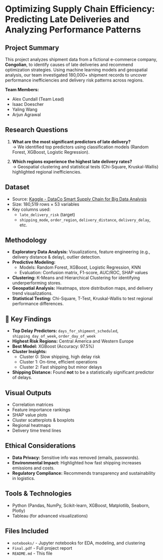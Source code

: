 # Optimizing Supply Chain Efficiency: Predicting Late Deliveries and Analyzing Performance Patterns

## Project Summary

This project analyzes shipment data from a fictional e-commerce company, **Congolian**, to identify causes of late deliveries and recommend optimization strategies. Using machine learning models and geospatial analysis, our team investigated 180,000+ shipment records to uncover performance inefficiencies and delivery risk patterns across regions.

**Team Members:**  
- Alex Cundall (Team Lead)  
- Isaac Doescher  
- Yaling Wang  
- Arjun Agrawal  

## Research Questions

1. **What are the most significant predictors of late delivery?**  
   → We identified top predictors using classification models (Random Forest, XGBoost, Logistic Regression).

2. **Which regions experience the highest late delivery rates?**  
   → Geospatial clustering and statistical tests (Chi-Square, Kruskal-Wallis) highlighted regional inefficiencies.

## Dataset

- Source: [Kaggle - DataCo Smart Supply Chain for Big Data Analysis](https://www.kaggle.com/datasets)  
- Size: 180,519 rows × 53 variables  
- Key columns used:
  - `late_delivery_risk` (target)
  - `shipping_mode`, `order_region`, `delivery_distance`, `delivery_delay`, etc.

## Methodology

- **Exploratory Data Analysis:** Visualizations, feature engineering (e.g., delivery distance & delay), outlier detection.
- **Predictive Modeling:** 
  - Models: Random Forest, XGBoost, Logistic Regression, KNN
  - Evaluation: Confusion matrix, F1-score, AUC/ROC, SHAP values
- **Clustering:** K-Means and Hierarchical Clustering for identifying underperforming stores.
- **Geospatial Analysis:** Heatmaps, store distribution maps, and delivery trend visualizations.
- **Statistical Testing:** Chi-Square, T-Test, Kruskal-Wallis to test regional performance differences.

## 🔑 Key Findings

- **Top Delay Predictors:** `days_for_shipment_scheduled`, `shipping_day_of_week`, `order_day_of_week`
- **Highest Risk Regions:** Central America and Western Europe
- **Best Model:** XGBoost (Accuracy: 97.5%)
- **Cluster Insights:**
  - Cluster 0: Slow shipping, high delay risk
  - Cluster 1: On-time, efficient operations
  - Cluster 2: Fast shipping but minor delays
- **Shipping Distance:** Found **not** to be a statistically significant predictor of delays.

## Visual Outputs

- Correlation matrices
- Feature importance rankings
- SHAP value plots
- Cluster scatterplots & boxplots
- Regional heatmaps
- Delivery time trend lines

## Ethical Considerations

- **Data Privacy:** Sensitive info was removed (emails, passwords).
- **Environmental Impact:** Highlighted how fast shipping increases emissions and costs.
- **Regulatory Compliance:** Recommends transparency and sustainability in logistics.

## Tools & Technologies

- Python (Pandas, NumPy, Scikit-learn, XGBoost, Matplotlib, Seaborn, Plotly)
- Tableau (for advanced visualizations)

## Files Included

- `notebooks/` - Jupyter notebooks for EDA, modeling, and clustering
- `Final.pdf` - Full project report
- `README.md` - This file

